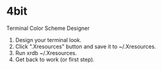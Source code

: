 4bit
====

Terminal Color Scheme Designer

1. Design your terminal look.
2. Click ".Xresources" button and save it to ~/.Xresources.
3. Run xrdb ~/.Xresources.
4. Get back to work (or first step).


